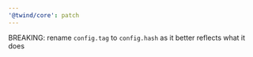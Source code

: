 ```yaml
---
'@twind/core': patch
---
```


BREAKING: rename `config.tag` to `config.hash` as it better reflects what it does

